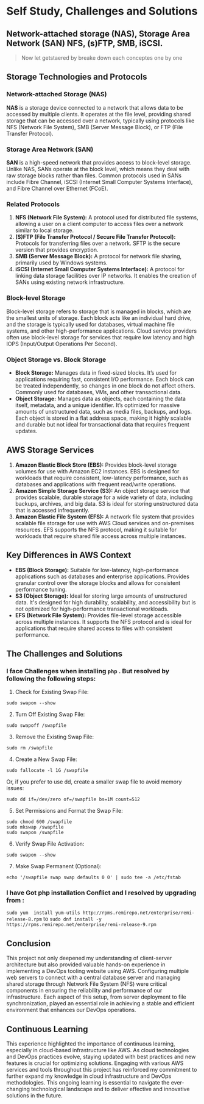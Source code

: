 
# Self Study, Challenges and  Solutions

## Network-attached storage (NAS), Storage Area Network (SAN)  NFS, (s)FTP, SMB, iSCSI. 
> Now let getstaered by breake down each conceptes one by one 

## Storage Technologies and Protocols

### Network-attached Storage (NAS)
**NAS** is a storage device connected to a network that allows data to be accessed by multiple clients. It operates at the file level, providing shared storage that can be accessed over a network, typically using protocols like NFS (Network File System), SMB (Server Message Block), or FTP (File Transfer Protocol).

### Storage Area Network (SAN)
**SAN** is a high-speed network that provides access to block-level storage. Unlike NAS, SANs operate at the block level, which means they deal with raw storage blocks rather than files. Common protocols used in SANs include Fibre Channel, iSCSI (Internet Small Computer Systems Interface), and Fibre Channel over Ethernet (FCoE).

### Related Protocols
1. **NFS (Network File System):** A protocol used for distributed file systems, allowing a user on a client computer to access files over a network similar to local storage.
2. **(S)FTP (File Transfer Protocol / Secure File Transfer Protocol):** Protocols for transferring files over a network. SFTP is the secure version that provides encryption.
3. **SMB (Server Message Block):** A protocol for network file sharing, primarily used by Windows systems.
4. **iSCSI (Internet Small Computer Systems Interface):** A protocol for linking data storage facilities over IP networks. It enables the creation of SANs using existing network infrastructure.

### Block-level Storage
Block-level storage refers to storage that is managed in blocks, which are the smallest units of storage. Each block acts like an individual hard drive, and the storage is typically used for databases, virtual machine file systems, and other high-performance applications. Cloud service providers often use block-level storage for services that require low latency and high IOPS (Input/Output Operations Per Second).

### Object Storage vs. Block Storage
- **Block Storage:** Manages data in fixed-sized blocks. It’s used for applications requiring fast, consistent I/O performance. Each block can be treated independently, so changes in one block do not affect others. Commonly used for databases, VMs, and other transactional data.
- **Object Storage:** Manages data as objects, each containing the data itself, metadata, and a unique identifier. It’s optimized for massive amounts of unstructured data, such as media files, backups, and logs. Each object is stored in a flat address space, making it highly scalable and durable but not ideal for transactional data that requires frequent updates.

## AWS Storage Services
1. **Amazon Elastic Block Store (EBS):** Provides block-level storage volumes for use with Amazon EC2 instances. EBS is designed for workloads that require consistent, low-latency performance, such as databases and applications with frequent read/write operations.
2. **Amazon Simple Storage Service (S3):** An object storage service that provides scalable, durable storage for a wide variety of data, including backups, archives, and big data. S3 is ideal for storing unstructured data that is accessed infrequently.
3. **Amazon Elastic File System (EFS):** A network file system that provides scalable file storage for use with AWS Cloud services and on-premises resources. EFS supports the NFS protocol, making it suitable for workloads that require shared file access across multiple instances.

## Key Differences in AWS Context
- **EBS (Block Storage):** Suitable for low-latency, high-performance applications such as databases and enterprise applications. Provides granular control over the storage blocks and allows for consistent performance tuning.
- **S3 (Object Storage):** Ideal for storing large amounts of unstructured data. It's designed for high durability, scalability, and accessibility but is not optimized for high-performance transactional workloads.
- **EFS (Network File System):** Provides file-level storage accessible across multiple instances. It supports the NFS protocol and is ideal for applications that require shared access to files with consistent performance.


## The Challenges and Solutions

### I face Challenges when installing  `php` . But resolved by following the following steps:

1. Check for Existing Swap File:

```
sudo swapon --show
```

2. Turn Off Existing Swap File:

```
sudo swapoff /swapfile
```

3. Remove the Existing Swap File: 

```
sudo rm /swapfile
```
4. Create a New Swap File: 

```
sudo fallocate -l 1G /swapfile
```
Or, if you prefer to use dd, create a smaller swap file to avoid memory issues:

```
sudo dd if=/dev/zero of=/swapfile bs=1M count=512
```
5. Set Permissions and Format the Swap File:

```
sudo chmod 600 /swapfile
sudo mkswap /swapfile
sudo swapon /swapfile
```

6. Verify Swap File Activation: 

```
sudo swapon --show
```
7. Make Swap Permanent (Optional): 

```
echo '/swapfile swap swap defaults 0 0' | sudo tee -a /etc/fstab
```
  

### I have Got php installation Conflict and  I resolved by upgrading from :
`sudo yum  install yum-utils http://rpms.remirepo.net/enterprise/remi-release-8.rpm` to `sudo dnf install -y  https://rpms.remirepo.net/enterprise/remi-release-9.rpm`



## Conclusion

This project not only deepened my understanding of client-server architecture but also provided valuable hands-on experience in implementing a DevOps tooling website using AWS. Configuring multiple web servers to connect with a central database server and managing shared storage through Network File System (NFS) were critical components in ensuring the reliability and performance of our infrastructure. Each aspect of this setup, from server deployment to file synchronization, played an essential role in achieving a stable and efficient environment that enhances our DevOps operations.

## Continuous Learning

This experience highlighted the importance of continuous learning, especially in cloud-based infrastructure like AWS. As cloud technologies and DevOps practices evolve, staying updated with best practices and new features is crucial for optimizing solutions. Engaging with various AWS services and tools throughout this project has reinforced my commitment to further expand my knowledge in cloud infrastructure and DevOps methodologies. This ongoing learning is essential to navigate the ever-changing technological landscape and to deliver effective and innovative solutions in the future.
